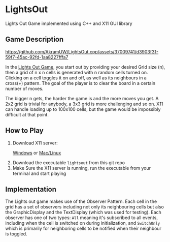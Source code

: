 # LightsOut
Lights Out Game implemented using C++ and X11 GUI library 

## Game Description



https://github.com/AkramUW/LightsOut.cpp/assets/37009741/d3903f31-59f7-45ac-92fd-1aa8227fffa7

In the [Lights Out Game](https://en.wikipedia.org/wiki/Lights_Out_(game)), you start out by providing your desired Grid size (n), then a grid of n x n cells is generated with n random cells turned on. Clicking on a cell toggles it on and off, as well as its neighbours in a cross(+) pattern. The goal of the player is to clear the board in a certain number of moves. 

The bigger n gets, the harder the game is and the more moves you get. A 2x2 grid is trivial for anybody, a 3x3 grid is more challenging and so on. X11 can handle loading up to 100x100 cells, but the game would be impossibly difficult at that point.

## How to Play

<ol>
<li>Download X11 server: 

[Windows](https://sourceforge.net/projects/xming/) or  [Mac/Linux](https://www.cyberciti.biz/faq/apple-osx-mountain-lion-mavericks-install-xquartz-server/)
 </li>
<li> Download the executable <code>lightsout</code> from this git repo</li>
<li>Make Sure the X11 server is running, run the executable from your terminal and start playing </li>
</ol>

## Implementation

The Lights out game makes use of the Observer Pattern. Each cell in the grid has a set of observers including not only its neighbouring cells but also the GraphicDisplay and the TextDisplay (which was used for testing). Each observer has one of two types: <code>All</code> meaning it's subscribed to all events, including when the cell is switched on during initialization, and <code>SwitchOnly</code> which is primarily for neighboring cells to be notified when their neighbour is toggled.
